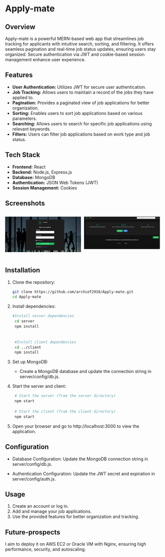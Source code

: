# Apply-mate

## Overview

Apply-mate is a powerful MERN-based web app that streamlines job tracking for applicants with intuitive search, sorting, and filtering. It offers seamless pagination and real-time job status updates, ensuring users stay organized. Secure authentication via JWT and cookie-based session management enhance user experience.

## Features

- **User Authentication:** Utilizes JWT for secure user authentication.
- **Job Tracking:** Allows users to maintain a record of the jobs they have applied to.
- **Pagination:** Provides a paginated view of job applications for better organization.
- **Sorting:** Enables users to sort job applications based on various parameters.
- **Searching:** Allows users to search for specific job applications using relevant keywords.
- **Filters:** Users can filter job applications based on work type and job status.

## Tech Stack

- **Frontend:** React
- **Backend:** Node.js, Express.js
- **Database:** MongoDB
- **Authentication:** JSON Web Tokens (JWT)
- **Session Management:** Cookies
  
## Screenshots

<div style="display: grid; grid-template-columns: repeat(2, 1fr); gap: 10px;">

![Screenshot 1](https://github.com/archief2910/Apply-mate/blob/main/Screenshot%202025-03-17%20184605.png)


![Screenshot 2](https://github.com/archief2910/Apply-mate/blob/main/Screenshot%202025-03-17%20184621.png)


</div>

## Installation

1. Clone the repository:

   ```bash
   git clone https://github.com/archief2910/Apply-mate.git
   cd Apply-mate
   
2. Install dependencies: 
   ```bash 
   #Install server dependencies
    cd server
    npm install

    
    #Install client dependencies
    cd ../client
    npm install
3. Set up MongoDB:

    - Create a MongoDB database and update the connection string in server/config/db.js.
4. Start the server and client:
   ```bash
    # Start the server (from the server directory)
    npm start

    # Start the client (from the client directory)
    npm start
5. Open your browser and go to http://localhost:3000 to view the application.
   

## Configuration

- Database Configuration: Update the MongoDB connection string in server/config/db.js.
  
- Authentication Configuration: Update the JWT secret and expiration in server/config/auth.js.

## Usage

  1. Create an account or log in.
  2. Add and manage your job applications.
  3. Use the provided features for better organization and tracking.

## Future-prospects

   I aim to deploy it on AWS EC2 or Oracle VM with Nginx, ensuring high performance, security, and autoscaling.
